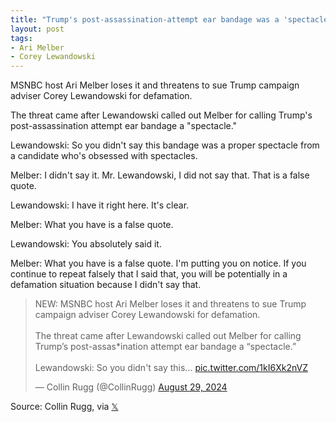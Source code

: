 ```yaml
---
title: "Trump's post-assassination-attempt ear bandage was a 'spectacle.'"
layout: post
tags:
- Ari Melber
- Corey Lewandowski
---
```


MSNBC host Ari Melber loses it and threatens to sue Trump campaign adviser Corey Lewandowski for defamation.

The threat came after Lewandowski called out Melber for calling Trump's post-assassination attempt ear bandage a "spectacle."

Lewandowski: So you didn't say this bandage was a proper spectacle from a candidate who's obsessed with spectacles.

Melber: I didn't say it. Mr. Lewandowski, I did not say that. That is a false quote.

Lewandowski: I have it right here. It's clear.

Melber: What you have is a false quote.

Lewandowski: You absolutely said it.

Melber: What you have is a false quote. I'm putting you on notice. If you continue to repeat falsely that I said that, you will be potentially in a defamation situation because I didn't say that.

<blockquote class="twitter-tweet"><p lang="en" dir="ltr">NEW: MSNBC host Ari Melber loses it and threatens to sue Trump campaign adviser Corey Lewandowski for defamation.<br><br>The threat came after Lewandowski called out Melber for calling Trump’s post-assas*ination attempt ear bandage a “spectacle.”<br><br>Lewandowski: So you didn&#39;t say this… <a href="https://t.co/1kI6Xk2nVZ">pic.twitter.com/1kI6Xk2nVZ</a></p>&mdash; Collin Rugg (@CollinRugg) <a href="https://twitter.com/CollinRugg/status/1829141784687219038?ref_src=twsrc%5Etfw">August 29, 2024</a></blockquote> <script async src="https://platform.twitter.com/widgets.js" charset="utf-8"></script>

Source: Collin Rugg, via [𝕏](https://x.com)
